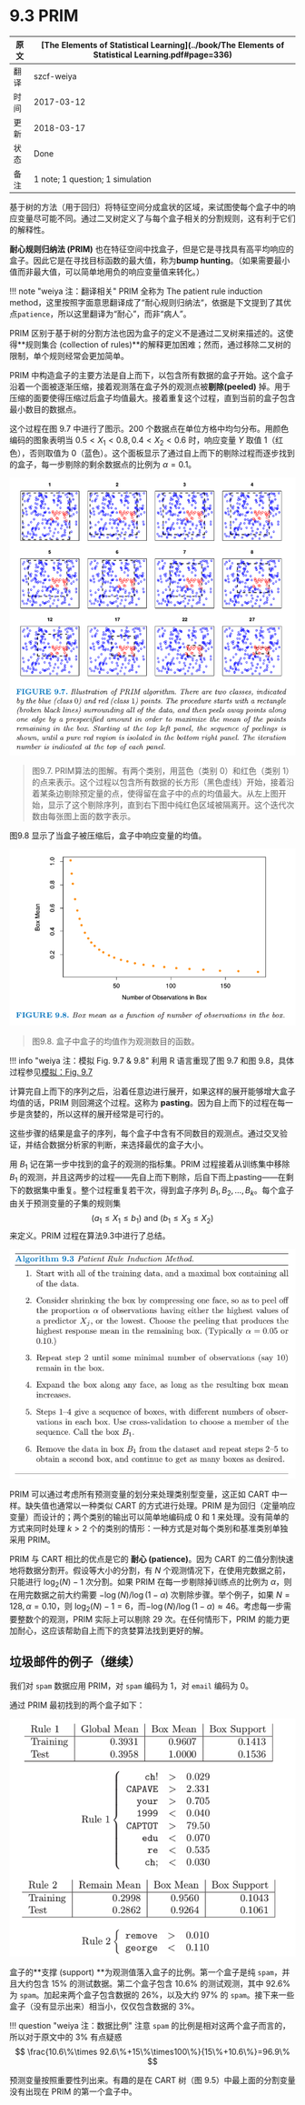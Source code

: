 # 9.3 PRIM

| 原文   | [The Elements of Statistical Learning](../book/The Elements of Statistical Learning.pdf#page=336) |
| ---- | ---------------------------------------- |
| 翻译   | szcf-weiya                               |
| 时间   | 2017-03-12                               |
| 更新 |2018-03-17|
|状态|Done|
|备注| 1 note; 1 question; 1 simulation|


基于树的方法（用于回归）将特征空间分成盒状的区域，来试图使每个盒子中的响应变量尽可能不同。通过二叉树定义了与每个盒子相关的分割规则，这有利于它们的解释性。

**耐心规则归纳法 (PRIM)** 也在特征空间中找盒子，但是它是寻找具有高平均响应的盒子。因此它是在寻找目标函数的最大值，称为**bump hunting**。（如果需要最小值而非最大值，可以简单地用负的响应变量值来转化。）

!!! note "weiya 注：翻译相关"
    PRIM 全称为 The patient rule induction method，这里按照字面意思翻译成了“耐心规则归纳法“，依据是下文提到了其优点`patience`，所以这里翻译为“耐心”，而非“病人”。

PRIM 区别于基于树的分割方法也因为盒子的定义不是通过二叉树来描述的。这使得**规则集合 (collection of rules)**的解释更加困难；然而，通过移除二叉树的限制，单个规则经常会更加简单。

PRIM 中构造盒子的主要方法是自上而下，以包含所有数据的盒子开始。这个盒子沿着一个面被逐渐压缩，接着观测落在盒子外的观测点被**剔除(peeled)** 掉。用于压缩的面要使得压缩过后盒子均值最大。接着重复这个过程，直到当前的盒子包含最小数目的数据点。

这个过程在图 9.7 中进行了图示。200 个数据点在单位方格中均匀分布。用颜色编码的图象表明当 $0.5<X_1<0.8,0.4<X_2<0.6$ 时，响应变量 $Y$ 取值 1（红色），否则取值为 0（蓝色）。这个面板显示了通过自上而下的剔除过程而逐步找到的盒子，每一步剔除的剩余数据点的比例为 $\alpha=0.1$。

![](../img/09/fig9.7.png)

> 图9.7. PRIM算法的图解。有两个类别，用蓝色（类别 0）和红色（类别 1）的点来表示。这个过程以包含所有数据的长方形（黑色虚线）开始，接着沿着某条边剔除预定量的点，使得留在盒子中的点的均值最大。从左上图开始，显示了这个剔除序列，直到右下图中纯红色区域被隔离开。这个迭代次数由每张图上面的数字表示。

图9.8 显示了当盒子被压缩后，盒子中响应变量的均值。

![](../img/09/fig9.8.png)

> 图9.8. 盒子中盒子的均值作为观测数目的函数。

!!! info "weiya 注：模拟 Fig. 9.7 & 9.8"
    利用 R 语言重现了图 9.7 和图 9.8，具体过程参见[模拟：Fig. 9.7](../notes/tree/sim-9-7/index.html)

计算完自上而下的序列之后，沿着任意边进行展开，如果这样的展开能够增大盒子均值的话，PRIM 则回溯这个过程。这称为 **pasting**。因为自上而下的过程在每一步是贪婪的，所以这样的展开经常是可行的。

这些步骤的结果是盒子的序列，每个盒子中含有不同数目的观测点。通过交叉验证，并结合数据分析家的判断，来选择最优的盒子大小。

用 $B_1$ 记在第一步中找到的盒子的观测的指标集。PRIM 过程接着从训练集中移除 $B_1$ 的观测，并且这两步的过程——先自上而下剔除，后自下而上pasting——在剩下的数据集中重复。整个过程重复若干次，得到盒子序列 $B_1,B_2,\ldots,B_k$。每个盒子由关于预测变量的子集的规则集
$$
(a_1\le X_1\le b_1)\text{ and } (b_1\le X_3\le X_2)
$$
来定义。PRIM 过程在算法9.3中进行了总结。

![](../img/09/alg9.3.png)

PRIM 可以通过考虑所有预测变量的划分来处理类别型变量，这正如 CART 中一样。缺失值也通常以一种类似 CART 的方式进行处理。PRIM 是为回归（定量响应变量）而设计的；两个类别的输出可以简单地编码成 0 和 1 来处理。没有简单的方式来同时处理 $k > 2$ 个的类别的情形：一种方式是对每个类别和基准类别单独采用 PRIM。

PRIM 与 CART 相比的优点是它的 **耐心 (patience)**。因为 CART 的二值分割快速地将数据分割开。假设等大小的分割，有 $N$ 个观测情况下，在使用完数据之前，只能进行 $\log_2(N)-1$ 次分割。如果 PRIM 在每一步剔除掉训练点的比例为 $\alpha$，则在用完数据之前大约需要 $-\log(N)/\log(1-\alpha)$ 次剔除步骤。举个例子，如果 $N=128,\alpha=0.10$，则 $\log_2(N)-1=6$，而$-\log(N)/\log(1-\alpha)\approx 46$。考虑每一步需要整数个的观测，PRIM 实际上可以剔除 29 次。在任何情形下，PRIM 的能力更加耐心，这应该帮助自上而下的贪婪算法找到更好的解。

## 垃圾邮件的例子（继续）

我们对 `spam` 数据应用 PRIM，对 `spam` 编码为 1，对 `email` 编码为 0。
 
通过 PRIM 最初找到的两个盒子如下：

![](../img/09/pic1.png)

盒子的**支撑 (support) **为观测值落入盒子的比例。第一个盒子是纯 `spam`，并且大约包含 15% 的测试数据。第二个盒子包含 10.6% 的测试观测，其中 92.6% 为 `spam`。加起来两个盒子包含数据的 26%，以及大约 97% 的 `spam`。接下来一些盒子（没有显示出来）相当小，仅仅包含数据的 3%。

!!! question "weiya 注：数据比例"
    注意 `spam` 的比例是相对这两个盒子而言的，所以对于原文中的 $3\%$ 有点疑惑
    $$
    \frac{10.6\%\times 92.6\%+15\%\times100\%}{15\%+10.6\%}=96.9\%
    $$

预测变量按照重要性列出来。有趣的是在 CART 树（图 9.5）中最上面的分割变量没有出现在 PRIM 的第一个盒子中。
